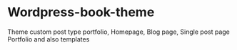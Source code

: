 # Wordpress-book-theme
Theme custom post type portfolio, Homepage, Blog page, Single post page Portfolio and also templates 
